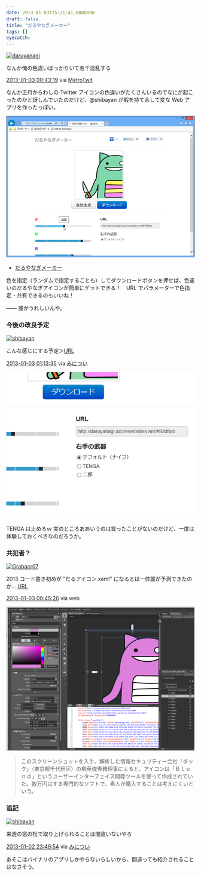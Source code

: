 ```yaml
---
date: 2013-01-03T15:21:41.0000000
draft: false
title: "だるやなぎメーカー"
tags: []
eyecatch: 
---
```

<p><div class="twitter-detail twitter-detail-left"><div class="twitter-detail-user"><a class="twitter-user-screen-name" href="http://twitter.com/daruyanagi"><img src="http://a0.twimg.com/profile_images/2997026039/5ede69f65eb9e2d89daa067fd3b2d88d_normal.png" alt="daruyanagi" height="48" width="48"></a></div><div class="twitter-detail-tweet"><p class="twitter-detail-text">      なんか俺の色違いばっかりいて若干混乱する</p><p class="twitter-detail-info"><a href="http://twitter.com/daruyanagi/status/286497912966483969" class="twitter-detail-info-permalink"><span class="twitter-detail-info-date">2013-01-03</span> <span class="twitter-detail-info-time">00:43:19</span></a> <span class="twitter-detail-info-source">via <a href="http://www.metrotwit.com/" rel="nofollow">MetroTwit</a></span></p></div></div></p><p>なんか正月からわしの Twitter アイコンの色違いがたくさんいるのでなにが起こったのかと訝しんでいたのだけど、@shibayan が暇を持て余して変な Web アプリを作ったっぽい。</p><p><span itemscope itemtype="http://schema.org/Photograph"><img src="20130103150227.png" alt="f:id:daruyanagi:20130103150227p:plain" title="f:id:daruyanagi:20130103150227p:plain" class="hatena-fotolife" itemprop="image"></span></p>

<ul>
<li><a href="http://daruyanagi.azurewebsites.net/">&#x3060;&#x308B;&#x3084;&#x306A;&#x304E;&#x30E1;&#x30FC;&#x30AB;&#x30FC;</a></li>
</ul><p>色を指定（ランダムで指定することも）してダウンロードボタンを押せば、色違いのだるやなぎアイコンが簡単にゲットできる！　URL でパラメーターで色指定・共有できるのもいいね！</p><p>―― 誰がうれしいんや。</p>

<div class="section">
<h3>今後の改良予定</h3>
<p><div class="twitter-detail twitter-detail-left"><div class="twitter-detail-user"><a class="twitter-user-screen-name" href="http://twitter.com/shibayan"><img src="http://a0.twimg.com/profile_images/3053951108/01610bc0e1a7373007e2dd9b6ce261db_normal.png" alt="shibayan" height="48" width="48"></a></div><div class="twitter-detail-tweet"><p class="twitter-detail-text">      こんな感じにする予定＞<a class="twitter-tweet-url" href="http://t.co/Q1U1Kx0T" target="_top"><span>URL</span></a></p><p class="twitter-detail-info"><a href="http://twitter.com/shibayan/status/286505529176645633" class="twitter-detail-info-permalink"><span class="twitter-detail-info-date">2013-01-03</span> <span class="twitter-detail-info-time">01:13:35</span></a> <span class="twitter-detail-info-source">via <a href="http://www.s-software.net/" rel="nofollow">みについ</a></span></p></div></div></p><p><span itemscope itemtype="http://schema.org/Photograph"><img src="20130103152114.png" alt="f:id:daruyanagi:20130103152114p:plain" title="f:id:daruyanagi:20130103152114p:plain" class="hatena-fotolife" itemprop="image"></span></p><p>TENGA は止めろｗ 実のところああいうのは買ったことがないのだけど、一度は体験しておくべきなのだろうか。</p>

</div>
<div class="section">
<h3>共犯者？</h3>
<p><div class="twitter-detail twitter-detail-left"><div class="twitter-detail-user"><a class="twitter-user-screen-name" href="http://twitter.com/Grabacr07"><img src="http://a0.twimg.com/profile_images/3056173139/2f8aac555e84f9fedb5de6f1dc87c46d_normal.png" alt="Grabacr07" height="48" width="48"></a></div><div class="twitter-detail-tweet"><p class="twitter-detail-text">      2013 コード書き初めが "だるアイコン.xaml" になるとは一体誰が予測できたのか… <a class="twitter-tweet-url" href="http://t.co/cLSDLOEg" target="_top"><span>URL</span></a></p><p class="twitter-detail-info"><a href="http://twitter.com/Grabacr07/status/286498438844129281" class="twitter-detail-info-permalink"><span class="twitter-detail-info-date">2013-01-03</span> <span class="twitter-detail-info-time">00:45:26</span></a> <span class="twitter-detail-info-source">via web</span></p></div></div></p><p><span itemscope itemtype="http://schema.org/Photograph"><img src="20130103152838.png" alt="f:id:daruyanagi:20130103152838p:plain" title="f:id:daruyanagi:20130103152838p:plain" class="hatena-fotolife" itemprop="image"></span></p>

<blockquote>
<p>このスクリーンショットを入手、解析した情報セキュリティー会社「ダック」（東京都千代田区）の柳英俊専務理事によると、アイコンは「Ｂｌｅｎｄ」というユーザーインターフェイス開発ツールを使って作成されていた。数万円はする専門的なソフトで、素人が購入することは考えにくいという。</p>

</blockquote>

</div>
<div class="section">
<h3>追記</h3>
<p><div class="twitter-detail twitter-detail-left"><div class="twitter-detail-user"><a class="twitter-user-screen-name" href="http://twitter.com/shibayan"><img src="http://a0.twimg.com/profile_images/3053951108/01610bc0e1a7373007e2dd9b6ce261db_normal.png" alt="shibayan" height="48" width="48"></a></div><div class="twitter-detail-tweet"><p class="twitter-detail-text">      来週の窓の杜で取り上げられることは間違いないやろ</p><p class="twitter-detail-info"><a href="http://twitter.com/shibayan/status/286484467915321344" class="twitter-detail-info-permalink"><span class="twitter-detail-info-date">2013-01-02</span> <span class="twitter-detail-info-time">23:49:54</span></a> <span class="twitter-detail-info-source">via <a href="http://www.s-software.net/" rel="nofollow">みについ</a></span></p></div></div></p><p>あそこはバイナリのアプリしかやらないらしいから、間違っても紹介されることはなさそう。</p>

</div>